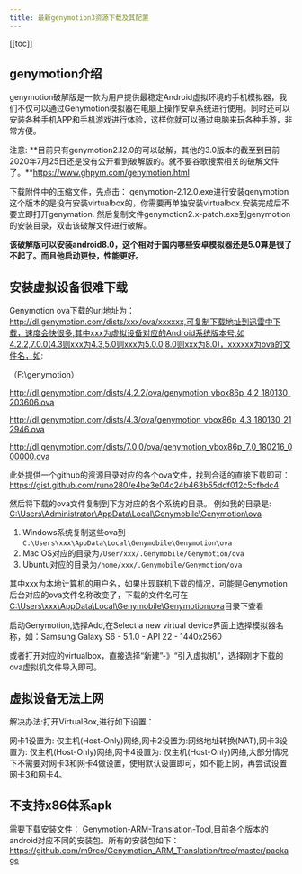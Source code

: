```yaml
---
title: 最新genymotion3资源下载及其配置
---
```

<ClientOnly>
  <in-article-adsense
    ins-style="display:block; text-align:center;"
    data-ad-slot="7727965566"
  />
</ClientOnly>

[[toc]]

## genymotion介绍

genymotion破解版是一款为用户提供最稳定Android虚拟环境的手机模拟器，我们不仅可以通过Genymotion模拟器在电脑上操作安卓系统进行使用。同时还可以安装各种手机APP和手机游戏进行体验，这样你就可以通过电脑来玩各种手游，非常方便。

注意: **目前只有genymotion2.12.0的可以破解，其他的3.0版本的截至到目前2020年7月25日还是没有公开看到破解版的。就不要谷歌搜索相关的破解文件了。**https://www.ghpym.com/genymotion.html

下载附件中的压缩文件，先点击： genymotion-2.12.0.exe进行安装genymotion这个版本的是没有安装virtualbox的，你需要再单独安装virtualbox.安装完成后不要立即打开genymation. 然后复制文件genymotion2.x-patch.exe到genymotion的安装目录，双击该破解文件进行破解。

**该破解版可以安装android8.0，这个相对于国内哪些安卓模拟器还是5.0算是很了不起了。而且他启动更快，性能更好。**

## 安装虚拟设备很难下载

Genymotion ova下载的url地址为：http://dl.genymotion.com/dists/xxx/ova/xxxxxx,可复制下载地址到迅雷中下载，速度会快很多,其中xxx为虚拟设备对应的Android系统版本号,如4.2.2,7.0.0(4.3则xxx为4.3,5.0则xxx为5.0.0,8.0则xxx为8.0)，xxxxxx为ova的文件名，如:

（F:\genymotion）

http://dl.genymotion.com/dists/4.2.2/ova/genymotion_vbox86p_4.2_180130_203606.ova

http://dl.genymotion.com/dists/4.3/ova/genymotion_vbox86p_4.3_180130_212946.ova

http://dl.genymotion.com/dists/7.0.0/ova/genymotion_vbox86p_7.0_180216_000000.ova

此处提供一个github的资源目录对应的各个ova文件，找到合适的直接下载即可： <https://gist.github.com/runo280/e4be3e04c24b463b55ddf012c5cfbdc4>

然后将下载的ova文件复制到下方对应的各个系统的目录。 例如我的目录是: [C:\Users\Administrator\AppData\Local\Genymobile\Genymotion\ova](C:\Users\Administrator\AppData\Local\Genymobile\Genymotion\ova)

1. Windows系统复制这些ova到`C:\Users\xxx\AppData\Local\Genymobile\Genymotion\ova`
2. Mac OS对应的目录为`/User/xxx/.Genymobile/Genymotion/ova`
3. Ubuntu对应的目录为`/home/xxx/.Genymobile/Genymotion/ova`

其中xxx为本地计算机的用户名，如果出现联机下载的情况，可能是Genymotion后台对应的ova文件名称改变了，下载的文件名可在[C:\Users\xxx\AppData\Local\Genymobile\Genymotion\ova](C:\Users\Administrator\AppData\Local\Genymobile\Genymotion\ova)目录下查看

启动Genymotion,选择Add,在Select a new virtual device界面上选择模拟器名称，如：Samsung Galaxy S6 - 5.1.0 - API 22 - 1440x2560

或者打开对应的virtualbox，直接选择“新建”-》“引入虚拟机”，选择刚才下载的ova虚拟机文件导入即可。

##  虚拟设备无法上网

解决办法:打开VirtualBox,进行如下设置：

网卡1设置为: 仅主机(Host-Only)网络,网卡2设置为:网络地址转换(NAT),网卡3设置为: 仅主机(Host-Only)网络,网卡4设置为: 仅主机(Host-Only)网络,大部分情况下不需要对网卡3和网卡4做设置，使用默认设置即可，如不能上网，再尝试设置网卡3和网卡4。

## 不支持x86体系apk

需要下载安装文件： [ Genymotion-ARM-Translation-Tool](https://github.com/m9rco/Genymotion_ARM_Translation/tree/master/package),目前各个版本的android对应不同的安装包。所有的安装包如下：
<https://github.com/m9rco/Genymotion_ARM_Translation/tree/master/package>
